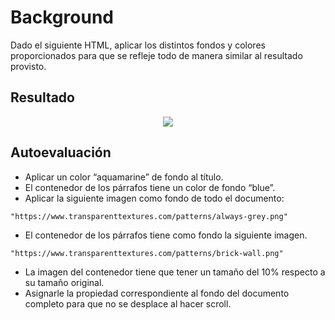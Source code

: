 # Background

Dado el siguiente HTML, aplicar los distintos fondos y colores proporcionados para que se refleje todo de manera similar al resultado provisto.

**Resultado**
---

<div align="center"><img src="../../../../README/background.png"/></div>

**Autoevaluación**
---

- Aplicar un color “aquamarine” de fondo al título.
- El contenedor de los párrafos tiene un color de fondo “blue”.
- Aplicar la siguiente imagen como fondo de todo el documento:

```
"https://www.transparenttextures.com/patterns/always-grey.png"
```

- El contenedor de los párrafos tiene como fondo la siguiente imagen.

```
"https://www.transparenttextures.com/patterns/brick-wall.png"
```

- La imagen del contenedor tiene que tener un tamaño del 10% respecto a su tamaño original.
- Asignarle la propiedad correspondiente al fondo del documento completo para que no se desplace al hacer scroll.